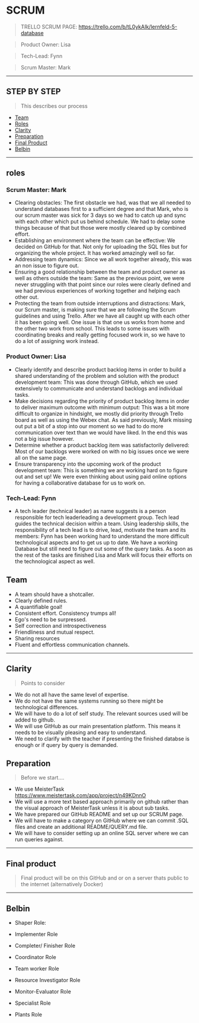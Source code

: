 # SCRUM

> TRELLO SCRUM PAGE: https://trello.com/b/tL0ykAIk/lernfeld-5-database

> Product Owner: Lisa

> Tech-Lead: Fynn

> Scrum Master: Mark


---

## STEP BY STEP

> This describes our process

- [Team](#team)
- [Roles](#roles)
- [Clarity](#clarity)
- [Preparation](#preparation)
- [Final Product](#finalproduct)
- [Belbin](#belbin)

---

## roles

### Scrum Master: Mark
- Clearing obstacles: The first obstacle we had, was that we all needed to understand databases first to a sufficient degree and that Mark, who is our scrum master was sick for 3 days so we had to catch up and sync with each other which put us behind schedule. We had to delay some things because of that but those were mostly cleared up by combined effort.
- Establishing an environment where the team can be effective: We decided on GitHub for that. Not only for uploading the SQL files but for organizing the whole project. It has worked amazingly well so far. 
- Addressing team dynamics: Since we all work together already, this was an non issue to figure out.
- Ensuring a good relationship between the team and product owner as well as others outside the team: Same as the previous point, we were never struggling with that point since our roles were clearly defined and we had previous experiences of working together and helping each other out.
- Protecting the team from outside interruptions and distractions: Mark, our Scrum master, is making sure that we are following the Scrum guidelines and using Trello. After we have all caught up with each other it has been going well. One issue is that one us works from home and the other two work from school. This leads to some issues with coordinating breaks and really getting focused work in, so we have to do a lot of assigning work instead.

### Product Owner: Lisa
- Clearly identify and describe product backlog items in order to build a shared understanding of the problem and solution with the product development team: 
This was done through GitHub, which we used extensively to communicate and understand backlogs and individual tasks.
- Make decisions regarding the priority of product backlog items in order to deliver maximum outcome with minimum output: This was a bit more difficult to organize in hindsight, we mostly did priority through Trello board as well as using the Webex chat. As said previously, Mark missing out put a bit of a stop into our moment so we had to do more communication over text than we would have liked. In the end this was not a big issue however.
- Determine whether a product backlog item was satisfactorily delivered: Most of our backlogs were worked on with no big issues once we were all on the same page.
- Ensure transparency into the upcoming work of the product development team: This is something we are working hard on to figure out and set up! We were even thinking about using paid online options for having a collaborative database for us to work on. 

### Tech-Lead: Fynn
- A tech leader (technical leader) as name suggests is a person responsible for tech leaderleading a development group. Tech lead guides the technical decision within a team. Using leadership skills, the responsibility of a tech lead is to drive, lead, motivate the team and its members:
Fynn has been working hard to understand the more difficult technological aspects and to get us up to date. We have a working Database but still need to figure out some of the query tasks. As soon as the rest of the tasks are finished Lisa and Mark will focus their efforts on the technological aspect as well. 



## Team

- A team should have a shotcaller.
- Clearly defined rules.
- A quantifiable goal!
- Consistent effort. Consistency trumps all!
- Ego's need to be surpressed.
- Self correction and introspectiveness
- Friendliness and mutual respect.
- Sharing resources
- Fluent and effortless communication channels.

--- 

## Clarity

> Points to consider

- We do not all have the same level of expertise. 
- We do not have the same systems running so there might be technological differences.
- We will have to do a lot of self study. The relevant sources used will be added to github. 
- We will use GitHub as our main presentation platform. This means it needs to be visually pleasing and easy to understand.
- We need to clarify with the teacher if presenting the finished databse is enough or if query by query is demanded.

## Preparation

> Before we start....

- We use MeisterTask https://www.meistertask.com/app/project/n49KDnnO
- We will use a more text based approach primarily on github rather than the visual approach of MeisterTask unless it is about sub tasks.
- We have prepared our GitHub README and set up our SCRUM page. 
- We will have to make a category on GitHub where we can commit .SQL files and create an additional README/QUERY.md file.
- We will have to consider setting up an online SQL server where we can run queries against.

--- 

## Final product

> Final product will be on this GitHub and or on a server thats public to the internet (alternatively Docker)

--- 

## Belbin

- Shaper Role: 

- Implementer Role

- Completer/ Finisher Role

- Coordinator Role

- Team worker Role

- Resource Investigator Role

- Monitor-Evaluator Role

- Specialist Role

- Plants Role


